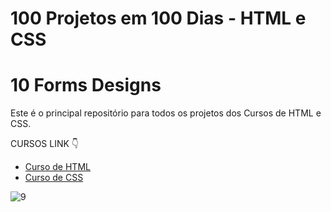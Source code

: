 # 100 Projetos em 100 Dias - HTML e CSS
# 10 Forms Designs 
Este é o principal repositório para todos os projetos dos Cursos de HTML e CSS.

CURSOS LINK 👇

-   [Curso de HTML](https://johnpires.com/cursos/html-tutorial/)
-   [Curso de CSS](https://johnpires.com/cursos/css-fundamentos-basicos/)


 

![9](https://user-images.githubusercontent.com/26515702/189713271-d0c3e5ea-112f-4834-913d-8af59cbc1b00.png)